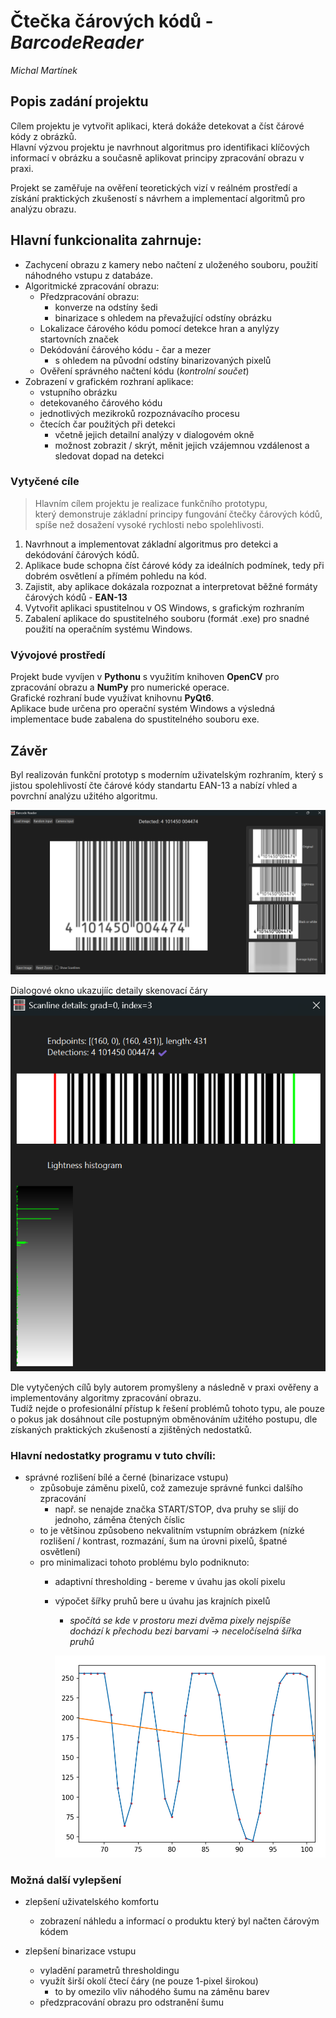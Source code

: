 # Čtečka čárových kódů - _BarcodeReader_
*Michal Martínek*

## **Popis zadání projektu**
Cílem projektu je vytvořit aplikaci, která dokáže detekovat a číst čárové kódy z obrázků.  
Hlavní výzvou projektu je navrhnout algoritmus pro identifikaci klíčových informací v obrázku a současně aplikovat principy zpracování obrazu v praxi.  

Projekt se zaměřuje na ověření teoretických vizí v reálném prostředí a získání praktických zkušeností s návrhem a implementací algoritmů pro analýzu obrazu.  

## Hlavní funkcionalita zahrnuje:
* Zachycení obrazu z kamery nebo načtení z uloženého souboru, použití náhodného vstupu z databáze.
* Algoritmické zpracování obrazu:
	* Předzpracování obrazu:
		* konverze na odstíny šedi
		* binarizace s ohledem na převažující odstíny obrázku
	* Lokalizace čárového kódu pomocí detekce hran a anylýzy startovních značek
	* Dekódování čárového kódu - čar a mezer
		- s ohledem na původní odstíny binarizovaných pixelů
	* Ověření správného načtení kódu (_kontrolní součet_)
* Zobrazení v grafickém rozhraní aplikace:
	* vstupního obrázku
	* detekovaného čárového kódu
	* jednotlivých mezikroků rozpoznávacího procesu
	* čtecích čar použitých při detekci
		- včetně jejich detailní analýzy v dialogovém okně
		- možnost zobrazit / skrýt, měnit jejich vzájemnou vzdálenost a sledovat dopad na detekci


### **Vytyčené cíle**  
> Hlavním cílem projektu je realizace funkčního prototypu,  
> který demonstruje základní principy fungování čtečky čárových kódů,  
> spíše než dosažení vysoké rychlosti nebo spolehlivosti.

1. Navrhnout a implementovat základní algoritmus pro detekci a dekódování čárových kódů.  
1. Aplikace bude schopna číst čárové kódy za ideálních podmínek, tedy při dobrém osvětlení a přímém pohledu na kód.  
2. Zajistit, aby aplikace dokázala rozpoznat a interpretovat běžné formáty čárových kódů - **EAN-13**  
1. Vytvořit aplikaci spustitelnou v OS Windows, s grafickým rozhraním
3. Zabalení aplikace do spustitelného souboru (formát .exe) pro snadné použití na operačním systému Windows.  


### **Vývojové prostředí**  
Projekt bude vyvíjen v **Pythonu** s využitím knihoven **OpenCV** pro zpracování obrazu a **NumPy** pro numerické operace.  
Grafické rozhraní bude využívat knihovnu **PyQt6**.  
Aplikace bude určena pro operační systém Windows a výsledná implementace bude zabalena do spustitelného souboru exe.  

## Závěr
Byl realizován funkční prototyp s moderním uživatelským rozhraním, který s jistou spolehlivostí čte čárové kódy standartu EAN-13 a nabízí vhled a povrchní analýzu užitého algoritmu.  

![Screenshot](images/screenshot.png)

Dialogové okno ukazujííc detaily skenovací čáry
![Scanline dialog](images/scanline-dialog.png)


Dle vytyčených cílů byly autorem promyšleny a následně v praxi ověřeny a implementovány algoritmy zpracování obrazu.  
Tudíž nejde o profesionální přístup k řešení problémů tohoto typu, ale pouze o pokus jak dosáhnout cíle postupným obměnováním užitého postupu, dle získaných praktických zkušeností a zjištěných nedostatků.  

### Hlavní nedostatky programu v tuto chvíli:
- správné rozlišení bílé a černé (binarizace vstupu)
	- způsobuje záměnu pixelů, což zamezuje správné funkci dalšího zpracování
		- např. se nenajde značka START/STOP, dva pruhy se slijí do jednoho, záměna čtených číslic
	- to je většinou způsobeno nekvalitním vstupním obrázkem (nízké rozlišení / kontrast, rozmazání, šum na úrovni pixelů, špatné osvětlení)
	- pro minimalizaci tohoto problému bylo podniknuto:
		- adaptivní thresholding - bereme v úvahu jas okolí pixelu
		- výpočet šířky pruhů bere u úvahu jas krajních pixelů
			- _spočítá se kde v prostoru mezi dvěma pixely nejspíše dochází k přechodu bezi barvami -> neceločíselná šířka pruhů_
			
			![šířka pruhů](images/fractional-bar-width.png)

### Možná další vylepšení
- zlepšení uživatelského komfortu
	- zobrazení náhledu a informací o produktu který byl načten čárovým kódem

- zlepšení binarizace vstupu
	- vyladění parametrů thresholdingu
	- využít širší okolí čtecí čáry (ne pouze 1-pixel širokou)
		- to by omezilo vliv náhodého šumu na záměnu barev
	- předzpracování obrazu pro odstranění šumu
